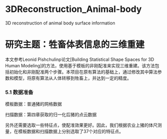 # 3DReconstruction_Animal-body
3D reconstruction of animal body surface information

# 研究主题：牲畜体表信息的三维重建

本文参考Leonid Pishchulinp论文[Building Statistical Shape Spaces for 3D Human Modeling]的方法，使用基于模板的非刚配准来实现三维重建。该方法包括初始化和非刚配准两个步骤。本项目在原有算法的基础上，通过修改其中算法参数和模型，将原有算法从人体转移到牲畜上，并达到一定的精度。

### 5.1 数据准备

模板数据：普通猪的网格数据

扫描数据：第四章获取的归一化后猪的点云数据

另外还需要选取一些特征点，使配准效果更好。因此，我们根据农业上猪的体尺测量，在模板数据和扫描数据上分别选取了37个对应的特征点。
